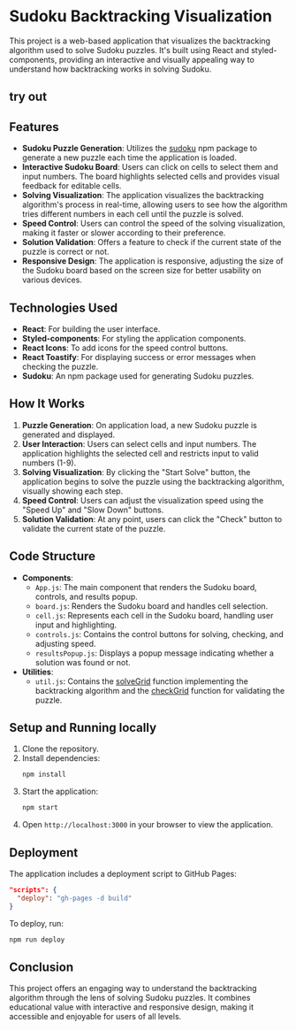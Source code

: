 # Sudoku Backtracking Visualization

This project is a web-based application that visualizes the backtracking algorithm used to solve Sudoku puzzles. It's built using React and styled-components, providing an interactive and visually appealing way to understand how backtracking works in solving Sudoku.

## try out

## Features

- **Sudoku Puzzle Generation**: Utilizes the [sudoku](file:///Users/abdomostafa/Sudoku-Solver/package.json#2%2C12-2%2C12) npm package to generate a new puzzle each time the application is loaded.
- **Interactive Sudoku Board**: Users can click on cells to select them and input numbers. The board highlights selected cells and provides visual feedback for editable cells.
- **Solving Visualization**: The application visualizes the backtracking algorithm's process in real-time, allowing users to see how the algorithm tries different numbers in each cell until the puzzle is solved.
- **Speed Control**: Users can control the speed of the solving visualization, making it faster or slower according to their preference.
- **Solution Validation**: Offers a feature to check if the current state of the puzzle is correct or not.
- **Responsive Design**: The application is responsive, adjusting the size of the Sudoku board based on the screen size for better usability on various devices.

## Technologies Used

- **React**: For building the user interface.
- **Styled-components**: For styling the application components.
- **React Icons**: To add icons for the speed control buttons.
- **React Toastify**: For displaying success or error messages when checking the puzzle.
- **Sudoku**: An npm package used for generating Sudoku puzzles.

## How It Works

1. **Puzzle Generation**: On application load, a new Sudoku puzzle is generated and displayed.
2. **User Interaction**: Users can select cells and input numbers. The application highlights the selected cell and restricts input to valid numbers (1-9).
3. **Solving Visualization**: By clicking the "Start Solve" button, the application begins to solve the puzzle using the backtracking algorithm, visually showing each step.
4. **Speed Control**: Users can adjust the visualization speed using the "Speed Up" and "Slow Down" buttons.
5. **Solution Validation**: At any point, users can click the "Check" button to validate the current state of the puzzle.

## Code Structure

- **Components**:
  - `App.js`: The main component that renders the Sudoku board, controls, and results popup.
  - `board.js`: Renders the Sudoku board and handles cell selection.
  - `cell.js`: Represents each cell in the Sudoku board, handling user input and highlighting.
  - `controls.js`: Contains the control buttons for solving, checking, and adjusting speed.
  - `resultsPopup.js`: Displays a popup message indicating whether a solution was found or not.
- **Utilities**:
  - `util.js`: Contains the [solveGrid](file:///Users/abdomostafa/Sudoku-Solver/src/App.js#6%2C21-6%2C21) function implementing the backtracking algorithm and the [checkGrid](file:///Users/abdomostafa/Sudoku-Solver/src/App.js#6%2C10-6%2C10) function for validating the puzzle.

## Setup and Running locally

1. Clone the repository.
2. Install dependencies:
   ```bash
   npm install
   ```
3. Start the application:
   ```bash
   npm start
   ```
4. Open `http://localhost:3000` in your browser to view the application.

## Deployment

The application includes a deployment script to GitHub Pages:

```json:package.json
"scripts": {
  "deploy": "gh-pages -d build"
}
```

To deploy, run:

```bash
npm run deploy
```

## Conclusion

This project offers an engaging way to understand the backtracking algorithm through the lens of solving Sudoku puzzles. It combines educational value with interactive and responsive design, making it accessible and enjoyable for users of all levels.